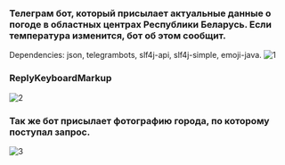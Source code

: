 ### Телеграм бот, который присылает актуальные данные о погоде в областных центрах Республики Беларусь. Если температура изменится, бот об этом сообщит.
Dependencies: json, telegrambots, slf4j-api, slf4j-simple, emoji-java.
![1](https://user-images.githubusercontent.com/93983025/182145494-4fe3b0e5-132c-43df-a28a-bae13b279eeb.jpg) 
### ReplyKeyboardMarkup
![2](https://user-images.githubusercontent.com/93983025/182145565-05c639c4-ea33-4c56-b79a-0dba9dc0f3a3.jpg)
### Так же бот присылает фотографию города, по которому поступал запрос.
![3](https://user-images.githubusercontent.com/93983025/182145581-4b813107-e18e-41d6-8cf2-c6d25494eaee.jpg)


